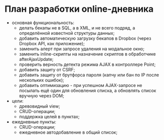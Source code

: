 # План разработки online-дневника

* основная функциональность:
	* делать бекапы не в SQL, а в XML, и не всего подряд, а определённой
	известной структуры данных;
	* добавить автоматическую загрузку бекапов в Dropbox (через Dropbox API, как
	приложение);
	* заменить алерт при запросе удаления на модальное окно;
	* заменить inline-скрипты на назначение скриптов в обработчике
	afterAjaxUpdate;
	* проверить верность детекта режима AJAX в контроллере Point;
	* добавить защиту от CSRF;
	* добавить защиту от брутфорса пароля (капчу или бан по IP после нескольких
	ошибок);
	* добавить оптимизацию - при успешном AJAX-запросе не посылать ещё один для
	обновления списка, а обновлять список вручную через DOM;
* цели:
	* древовидный view;
	* CRUD-операции;
	* поддержка целей в пунктах;
* ежедневные пункты:
	* CRUD-операции;
	* ежедневное автодобавление в общий список;
